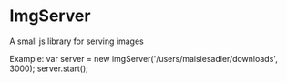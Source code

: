 # ImgServer
A small js library for serving images

Example:
var server = new imgServer('/users/maisiesadler/downloads', 3000);
server.start();